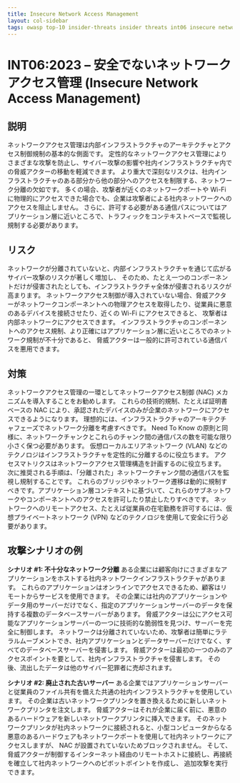 ```yaml
---
title: Insecure Network Access Management
layout: col-sidebar
tags: owasp top-10 insider-threats insider threats int06 insecure network access management
---
```


# INT06:2023 – 安全でないネットワークアクセス管理 (Insecure Network Access Management)

## 説明
ネットワークアクセス管理は内部インフラストラクチャのアーキテクチャとアクセス制御規制の基本的な側面です。
定性的なネットワークアクセス管理によりさまざまな攻撃を防止し、サイバー攻撃の影響や社内インフラストラクチャ内での脅威アクターの移動を軽減できます。
より重大で深刻なリスクは、社内インフラストラクチャのある部分から他の部分へのアクセスを制限する、ネットワーク分離の欠如です。
多くの場合、攻撃者が近くのネットワークポートや Wi-Fi に物理的にアクセスできた場合でも、企業は攻撃者による社内ネットワークへのアクセスを阻止しません。
さらに、許可する必要がある通信パスについてはアプリケーション層に近いところで、トラフィックをコンテキストベースで監視し規制する必要があります。

## リスク
ネットワークが分離されていないと、内部インフラストラクチャを通じて広がるサイバー攻撃のリスクが著しく増加し、
そのため、たとえ一つのコンポーネントだけが侵害されたとしても、インフラストラクチャ全体が侵害されるリスクが高まります。
ネットワークアクセス制御が導入されていない場合、脅威アクターがネットワークコンポーネントへの物理アクセスを取得したり、従業員に悪意のあるデバイスを接続させたり、近くの Wi-Fi にアクセスできると、
攻撃者は内部ネットワークにアクセスできます。
インフラストラクチャのコンポーネントへのアクセス規制、より正確にはアプリケーション層に近いところでのネットワーク規制が不十分であると、
脅威アクターは一般的に許可されている通信パスを悪用できます。

## 対策
ネットワークアクセス管理の一環としてネットワークアクセス制御 (NAC) メカニズムを導入することをお勧めします。
これらの技術的規制、たとえば証明書ベースの NAC により、承認されたデバイスのみが企業のネットワークにアクセスできるようになります。
理想的には、インフラストラクチャのアーキテクチャフェーズでネットワーク分離を考慮すべきです。
Need To Know の原則と同様に、ネットワークチャンクとこれらのチャンク間の通信パスの数を可能な限り小さく保つ必要があります。
仮想ローカルエリアネットワーク (VLAN) などのテクノロジはインフラストラクチャを定性的に分離するのに役立ちます。
アクセスマトリクスはネットワークアクセス管理構造を計画するのに役立ちます。
次に推奨される手順は、「分離された」ネットワークチャンク間の通信パスを監視し規制することです。
これらのブリッジやネットワーク遷移は動的に規制すべきです。アプリケーション層コンテキストに基づいて、これらのサブネットワークやコンポーネントへのアクセスを許可したり禁止したりすべきです。
ネットワークへのリモートアクセス、たとえば従業員の在宅勤務を許可するには、仮想プライベートネットワーク (VPN) などのテクノロジを使用して安全に行う必要があります。

## 攻撃シナリオの例
**シナリオ #1: 不十分なネットワーク分離**
ある企業には顧客向けにさまざまなアプリケーションをホストする社内ネットワークインフラストラクチャがあります。
これらのアプリケーションはオンラインでアクセスできるため、顧客はリモートからサービスを使用できます。
その企業には社内のアプリケーションやデータ用のサーバーだけでなく、指定のアプリケーションサーバーのデータを保持する複数のデータベースサーバーがあります。
脅威アクターは公にアクセス可能なアプリケーションサーバーの一つに技術的な脆弱性を見つけ、サーバーを完全に制御します。
ネットワークは分離されていないため、攻撃者は簡単にラテラルムーブメントでき、社内アプリケーションとデータサーバーだけでなく、すべてのデータベースサーバーを侵害します。
脅威アクターは最初の一つのみのアクセスポイントを要として、社内インフラストラクチャを侵害します。
その後、流出したデータは他のサイバー犯罪者に売却されます。

**シナリオ #2: 廃止された古いサーバー**
ある企業ではアプリケーションサーバーと従業員のファイル共有を備えた共通の社内インフラストラクチャを使用しています。
その企業は古いネットワークプリンタを置き換えるために新しいネットワークプリンタを注文します。
脅威アクターはそれが企業に届く前に、悪意のあるハードウェアを新しいネットワークプリンタに挿入できます。
そのネットワークプリンタが社内ネットワークに接続されると、小型コンピュータからなる悪意のあるハードウェアもネットワークポートを使用して社内ネットワークにアクセスしますが、
NAC が設置されていないためブロックされません。
そして、脅威アクターが制御するインターネット経由のリモートホストに接続し、再接続を確立して社内ネットワークへのピボットポイントを作成し、
追加攻撃を実行できます。
